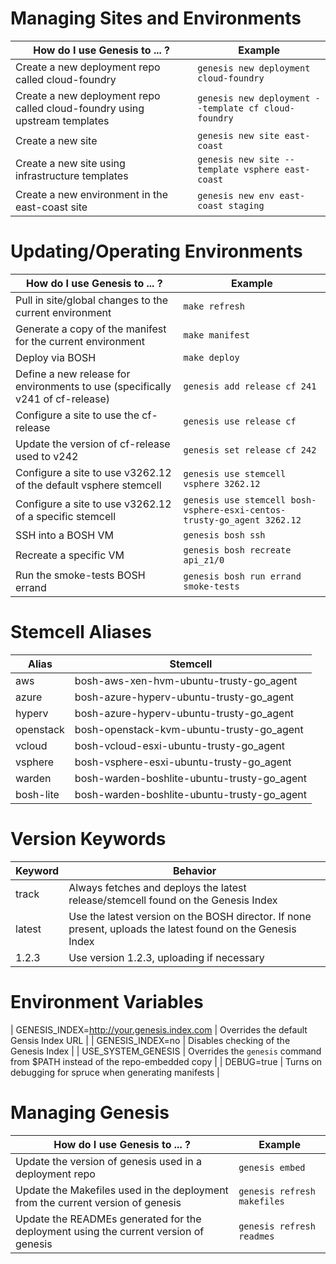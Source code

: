 # Managing Sites and Environments

|  How do I use Genesis to ... ? | Example |
| ----- | ----- |
| Create a new deployment repo called cloud-foundry | `genesis new deployment cloud-foundry` |
| Create a new deployment repo called cloud-foundry using upstream templates | `genesis new deployment --template cf cloud-foundry` |
| Create a new site | `genesis new site east-coast` |
| Create a new site using infrastructure templates | `genesis new site --template vsphere east-coast` |
| Create a new environment in the east-coast site | `genesis new env east-coast staging` |

# Updating/Operating Environments

| How do I use Genesis to ... ? | Example |
| ----- | ----- |
| Pull in site/global changes to the current environment | `make refresh` |
| Generate a copy of the manifest for the current environment | `make manifest` |
| Deploy via BOSH | `make deploy` |
| Define a new release for environments to use (specifically v241 of cf-release) | `genesis add release cf 241` |
| Configure a site to use the cf-release | `genesis use release cf` |
| Update the version of cf-release used to v242 | `genesis set release cf 242`
| Configure a site to use v3262.12 of the default vsphere stemcell | `genesis use stemcell vsphere 3262.12` |
| Configure a site to use v3262.12 of a specific stemcell | `genesis use stemcell bosh-vsphere-esxi-centos-trusty-go_agent 3262.12` |
| SSH into a BOSH VM | `genesis bosh ssh` |
| Recreate a specific VM | `genesis bosh recreate api_z1/0` |
| Run the smoke-tests BOSH errand | `genesis bosh run errand smoke-tests` |

# Stemcell Aliases

| Alias | Stemcell |
| ----- | -------- |
| aws | bosh-aws-xen-hvm-ubuntu-trusty-go_agent |
| azure | bosh-azure-hyperv-ubuntu-trusty-go_agent |
| hyperv | bosh-azure-hyperv-ubuntu-trusty-go_agent |
| openstack | bosh-openstack-kvm-ubuntu-trusty-go_agent |
| vcloud | bosh-vcloud-esxi-ubuntu-trusty-go_agent |
| vsphere | bosh-vsphere-esxi-ubuntu-trusty-go_agent |
| warden | bosh-warden-boshlite-ubuntu-trusty-go_agent |
| bosh-lite | bosh-warden-boshlite-ubuntu-trusty-go_agent |

# Version Keywords

| Keyword | Behavior |
| ------- | -------- |
| track   | Always fetches and deploys the latest release/stemcell found on the Genesis Index |
| latest | Use the latest version on the BOSH director. If none present, uploads the latest found on the Genesis Index |
| 1.2.3 | Use version 1.2.3, uploading if necessary |

# Environment Variables

| GENESIS_INDEX=http://your.genesis.index.com | Overrides the default Gensis Index URL |
| GENESIS_INDEX=no | Disables checking of the Genesis Index |
| USE_SYSTEM_GENESIS | Overrides the `genesis` command from $PATH instead of the repo-embedded copy |
| DEBUG=true | Turns on debugging for spruce when generating manifests |

# Managing Genesis

| How do I use Genesis to ... ? | Example |
| ----- | ----- |
| Update the version of genesis used in a deployment repo | `genesis embed` |
| Update the Makefiles used in the deployment from the current version of genesis | `genesis refresh makefiles` |
| Update the READMEs generated for the deployment using the current version of genesis | `genesis refresh readmes` |
